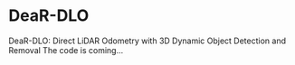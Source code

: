 # DeaR-DLO
DeaR-DLO: Direct LiDAR Odometry with 3D Dynamic Object Detection and Removal
The code is coming...
